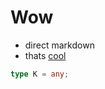 <include src="partials/layout.html">

# Wow

- direct markdown
- thats [cool](https://anuraghazra.dev)

```ts
type K = any;
```

</include>
